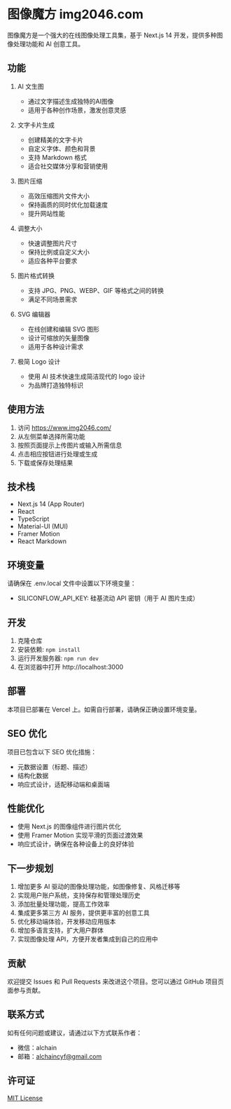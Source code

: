 # 图像魔方 img2046.com

图像魔方是一个强大的在线图像处理工具集，基于 Next.js 14 开发，提供多种图像处理功能和 AI 创意工具。

## 功能

1. AI 文生图
   - 通过文字描述生成独特的AI图像
   - 适用于各种创作场景，激发创意灵感

2. 文字卡片生成
   - 创建精美的文字卡片
   - 自定义字体、颜色和背景
   - 支持 Markdown 格式
   - 适合社交媒体分享和营销使用

3. 图片压缩
   - 高效压缩图片文件大小
   - 保持画质的同时优化加载速度
   - 提升网站性能

4. 调整大小
   - 快速调整图片尺寸
   - 保持比例或自定义大小
   - 适应各种平台要求

5. 图片格式转换
   - 支持 JPG、PNG、WEBP、GIF 等格式之间的转换
   - 满足不同场景需求

6. SVG 编辑器
   - 在线创建和编辑 SVG 图形
   - 设计可缩放的矢量图像
   - 适用于各种设计需求

7. 极简 Logo 设计
   - 使用 AI 技术快速生成简洁现代的 logo 设计
   - 为品牌打造独特标识

## 使用方法

1. 访问 https://www.img2046.com/
2. 从左侧菜单选择所需功能
3. 按照页面提示上传图片或输入所需信息
4. 点击相应按钮进行处理或生成
5. 下载或保存处理结果

## 技术栈

- Next.js 14 (App Router)
- React
- TypeScript
- Material-UI (MUI)
- Framer Motion
- React Markdown

## 环境变量

请确保在 .env.local 文件中设置以下环境变量：

- SILICONFLOW_API_KEY: 硅基流动 API 密钥（用于 AI 图片生成）

## 开发

1. 克隆仓库
2. 安装依赖: `npm install`
3. 运行开发服务器: `npm run dev`
4. 在浏览器中打开 http://localhost:3000

## 部署

本项目已部署在 Vercel 上。如需自行部署，请确保正确设置环境变量。

## SEO 优化

项目已包含以下 SEO 优化措施：
- 元数据设置（标题、描述）
- 结构化数据
- 响应式设计，适配移动端和桌面端

## 性能优化

- 使用 Next.js 的图像组件进行图片优化
- 使用 Framer Motion 实现平滑的页面过渡效果
- 响应式设计，确保在各种设备上的良好体验

## 下一步规划

1. 增加更多 AI 驱动的图像处理功能，如图像修复、风格迁移等
2. 实现用户账户系统，支持保存和管理处理历史
3. 添加批量处理功能，提高工作效率
4. 集成更多第三方 AI 服务，提供更丰富的创意工具
5. 优化移动端体验，开发移动应用版本
6. 增加多语言支持，扩大用户群体
7. 实现图像处理 API，方便开发者集成到自己的应用中

## 贡献

欢迎提交 Issues 和 Pull Requests 来改进这个项目。您可以通过 GitHub 项目页面参与贡献。

## 联系方式

如有任何问题或建议，请通过以下方式联系作者：
- 微信：alchain
- 邮箱：alchaincyf@gmail.com

## 许可证

[MIT License](LICENSE)

